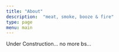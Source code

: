 ```yaml
---
title: "About"
description:  "meat, smoke, booze & fire"
type: page
menu: main
---
```

Under Construction... no more bs...
